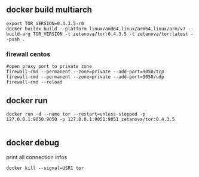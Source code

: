 ## docker build multiarch 
```
export TOR_VERSION=0.4.3.5-r0
docker buildx build --platform linux/amd64,linux/arm64,linux/arm/v7 --build-arg TOR_VERSION -t zetanova/tor:0.4.3.5 -t zetanova/tor:latest --push .
```

### firewall centos
```
#open proxy port to private zone
firewall-cmd --permanent --zone=private --add-port=9050/tcp 
firewall-cmd --permanent --zone=private --add-port=9050/udp
firewall-cmd --reload
```

## docker run
```
docker run -d --name tor --restart=unless-stopped -p 127.0.0.1:9050:9050 -p 127.0.0.1:9051:9051 zetanova/tor:0.4.3.5
   
```

## docker debug

print all connection infos
```
docker kill --signal=USR1 tor
```
